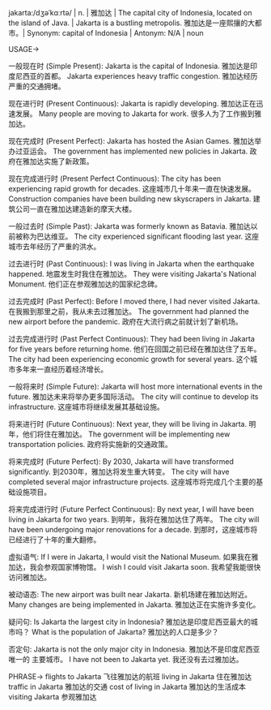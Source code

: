 jakarta:/dʒəˈkɑːrtə/ | n. | 雅加达 | The capital city of Indonesia, located on the island of Java. | Jakarta is a bustling metropolis. 雅加达是一座熙攘的大都市。|  Synonym: capital of Indonesia | Antonym: N/A | noun

USAGE->

一般现在时 (Simple Present):
Jakarta is the capital of Indonesia. 雅加达是印度尼西亚的首都。
Jakarta experiences heavy traffic congestion. 雅加达经历严重的交通拥堵。

现在进行时 (Present Continuous):
Jakarta is rapidly developing. 雅加达正在迅速发展。
Many people are moving to Jakarta for work. 很多人为了工作搬到雅加达。

现在完成时 (Present Perfect):
Jakarta has hosted the Asian Games. 雅加达举办过亚运会。
The government has implemented new policies in Jakarta. 政府在雅加达实施了新政策。

现在完成进行时 (Present Perfect Continuous):
The city has been experiencing rapid growth for decades.  这座城市几十年来一直在快速发展。
Construction companies have been building new skyscrapers in Jakarta. 建筑公司一直在雅加达建造新的摩天大楼。

一般过去时 (Simple Past):
Jakarta was formerly known as Batavia. 雅加达以前被称为巴达维亚。
The city experienced significant flooding last year.  这座城市去年经历了严重的洪水。

过去进行时 (Past Continuous):
I was living in Jakarta when the earthquake happened. 地震发生时我住在雅加达。
They were visiting Jakarta's National Monument. 他们正在参观雅加达的国家纪念碑。

过去完成时 (Past Perfect):
Before I moved there, I had never visited Jakarta. 在我搬到那里之前，我从未去过雅加达。
The government had planned the new airport before the pandemic. 政府在大流行病之前就计划了新机场。

过去完成进行时 (Past Perfect Continuous):
They had been living in Jakarta for five years before returning home. 他们在回国之前已经在雅加达住了五年。
The city had been experiencing economic growth for several years. 这个城市多年来一直经历着经济增长。

一般将来时 (Simple Future):
Jakarta will host more international events in the future.  雅加达未来将举办更多国际活动。
The city will continue to develop its infrastructure.  这座城市将继续发展其基础设施。

将来进行时 (Future Continuous):
Next year, they will be living in Jakarta. 明年，他们将住在雅加达。
The government will be implementing new transportation policies. 政府将实施新的交通政策。


将来完成时 (Future Perfect):
By 2030, Jakarta will have transformed significantly. 到2030年，雅加达将发生重大转变。
The city will have completed several major infrastructure projects.  这座城市将完成几个主要的基础设施项目。


将来完成进行时 (Future Perfect Continuous):
By next year, I will have been living in Jakarta for two years. 到明年，我将在雅加达住了两年。
The city will have been undergoing major renovations for a decade. 到那时，这座城市将已经进行了十年的重大翻修。



虚拟语气:
If I were in Jakarta, I would visit the National Museum. 如果我在雅加达，我会参观国家博物馆。
I wish I could visit Jakarta soon. 我希望我能很快访问雅加达。

被动语态:
The new airport was built near Jakarta. 新机场建在雅加达附近。
Many changes are being implemented in Jakarta. 雅加达正在实施许多变化。

疑问句:
Is Jakarta the largest city in Indonesia? 雅加达是印度尼西亚最大的城市吗？
What is the population of Jakarta? 雅加达的人口是多少？

否定句:
Jakarta is not the only major city in Indonesia. 雅加达不是印度尼西亚唯一的 主要城市。
I have not been to Jakarta yet. 我还没有去过雅加达。

PHRASE->
flights to Jakarta  飞往雅加达的航班
living in Jakarta 住在雅加达
traffic in Jakarta 雅加达的交通
cost of living in Jakarta 雅加达的生活成本
visiting Jakarta 参观雅加达

